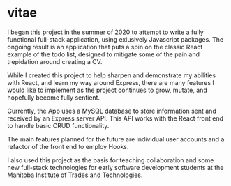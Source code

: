 # vitae
I began this project in the summer of 2020 to attempt to write a fully functional full-stack application, using exlusively Javascript packages. 
The ongoing result is an application that puts a spin on the classic React example of the todo list, designed to mitigate some of the pain and trepidation around creating a CV.

While I created this project to help sharpen and demonstrate my abilities with React, and learn my way around Express, there are many features I would like to implement as the
project continues to grow, mutate, and hopefully become fully sentient.

Currently, the App uses a MySQL database to store information sent and received by an Express server API. This API works with the React front end to handle basic CRUD functionality.

The main features planned for the future are individual user accounts and a refactor of the front end to employ Hooks.

I also used this project as the basis for teaching collaboration and some new full-stack technologies for early software development students at the Manitoba Institute of Trades and Technologies.
